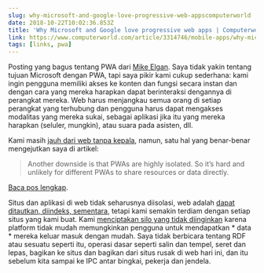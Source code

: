 ```yaml
---
slug: why-microsoft-and-google-love-progressive-web-appscomputerworld
date: 2018-10-22T10:02:36.853Z
title: 'Why Microsoft and Google love progressive web apps | Computerworld'
link: https://www.computerworld.com/article/3314746/mobile-apps/why-microsoft-and-google-love-progressive-web-apps.html
tags: [links, pwa]
---
```

Posting yang bagus tentang PWA dari [Mike Elgan](https://elgan.com/). Saya tidak yakin tentang tujuan Microsoft dengan PWA, tapi saya pikir kami cukup sederhana: kami ingin pengguna memiliki akses ke konten dan fungsi secara instan dan dengan cara yang mereka harapkan dapat berinteraksi dengannya di perangkat mereka. Web harus menjangkau semua orang di setiap perangkat yang terhubung dan pengguna harus dapat mengakses modalitas yang mereka sukai, sebagai aplikasi jika itu yang mereka harapkan (seluler, mungkin), atau suara pada asisten, dll.

Kami masih [jauh dari web tanpa kepala](/the-headless-web/), namun, satu hal yang benar-benar mengejutkan saya di artikel:

> Another downside is that PWAs are highly isolated. So it&#x2019;s hard and unlikely for different PWAs to share resources or data directly.
> 
> 


[Baca pos lengkap](https://www.computerworld.com/article/3314746/mobile-apps/why-microsoft-and-google-love-progressive-web-apps.html).

Situs dan aplikasi di web tidak seharusnya diisolasi, web adalah [dapat ditautkan, diindeks, sementara](/slice-the-web/), tetapi kami semakin terdiam dengan setiap situs yang kami buat. Kami [menciptakan silo yang tidak diinginkan](https://paul.kinlan.me/unintended-silos/) karena platform tidak mudah memungkinkan pengguna untuk mendapatkan * data * mereka keluar masuk dengan mudah. Saya tidak berbicara tentang RDF atau sesuatu seperti itu, operasi dasar seperti salin dan tempel, seret dan lepas, bagikan ke situs dan bagikan dari situs rusak di web hari ini, dan itu sebelum kita sampai ke IPC antar bingkai, pekerja dan jendela.
